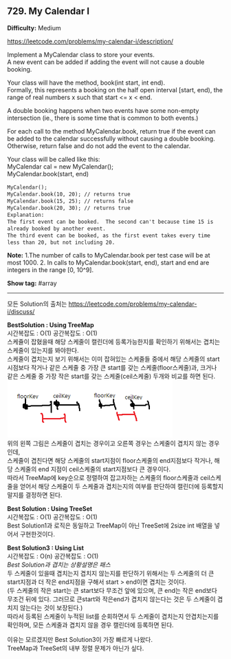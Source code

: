 ## 729. My Calendar I

**Difficulty:** Medium

https://leetcode.com/problems/my-calendar-i/description/

Implement a MyCalendar class to store your events. <br/>
A new event can be added if adding the event will not cause a double booking. <br/>

Your class will have the method, book(int start, int end). <br/>
Formally, this represents a booking on the half open interval [start, end), the range of real numbers x such that start <= x < end. <br/>

A double booking happens when two events have some non-empty intersection (ie., there is some time that is common to both events.) <br/>

For each call to the method MyCalendar.book, return true if the event can be added to the calendar successfully without causing a double booking. <br/>
Otherwise, return false and do not add the event to the calendar. <br/>

Your class will be called like this: <br/>
MyCalendar cal = new MyCalendar(); <br/>
MyCalendar.book(start, end)

```
MyCalendar();
MyCalendar.book(10, 20); // returns true
MyCalendar.book(15, 25); // returns false
MyCalendar.book(20, 30); // returns true
Explanation: 
The first event can be booked.  The second can't because time 15 is already booked by another event.
The third event can be booked, as the first event takes every time less than 20, but not including 20.
```

**Note:**
1.The number of calls to MyCalendar.book per test case will be at most 1000.
2. In calls to MyCalendar.book(start, end), start and end are integers in the range [0, 10^9].

**Show tag:** \#array

-------------------------------------

모든 Solution의 출처는 https://leetcode.com/problems/my-calendar-i/discuss/ <br/>

**BestSolution : Using TreeMap** <br/>
시간복잡도 : O(1) 공간복잡도 : O(1) <br/>
스케쥴이 잡혔을때 해당 스케줄이 캘린더에 등록가능한지를 확인하기 위해서는 겹치는 스케줄이 있는지를 봐야한다. <br/>
스케줄이 겹치는지 보기 위해서는 이미 잡혀있는 스케줄들 중에서 해당 스케줄의 start시점보다 작거나 같은 스케줄 중 가장 큰 start를 갖는 스케줄(floor스케줄)과, 크거나 같은 스케줄 중 가장 작은 start를 갖는 스케줄(ceil스케줄) 두개와 비교를 하면 된다. <br/>
![variance](./explain.png) <br/>
위의 왼쪽 그림은 스케줄이 겹치는 경우이고 오른쪽 경우는 스케줄이 겹치지 않는 경우인데, <br/>
스케줄이 겹친다면 해당 스케줄의 start지점이 floor스케줄의 end지점보다 작거나, 해당 스케줄의 end 지점이 ceil스케줄의 start지점보다 큰 경우이다. <br/>
따라서 TreeMap에 key순으로 정렬하여 잡고자하는 스케줄의 floor스케줄과 ceil스케줄을 얻어서 해당 스케줄이 두 스케줄과 겹치는지의 여부를 판단하여 캘린더에 등록할지말지를 결정하면 된다. <br/>

**Best Solution : Using TreeSet** <br/>
시간복잡도 : O(1) 공간복잡도 : O(1) <br/>
Best Solution1과 로직은 동일하고 TreeMap이 아닌 TreeSet에 2size int 배열을 넣어서 구현한것이다. <br/>

**Best Solution3 : Using List** <br/>
시간복잡도 : O(n) 공간복잡도 : O(1) <br/>
_Best Solution과 겹치는 상황설명은 패스_ <br/>
두 스케줄이 있을때 겹치는지 겹치지 않는지를 판단하기 위해서는 두 스케줄의 더 큰 start지점과 더 작은 end지점을 구해서 start > end이면 겹치는 것이다. <br/>
(두 스케줄의 작은 start는 큰 start보다 무조건 앞에 있으며, 큰 end는 작은 end보다 무조건 뒤에 있다. 그러므로 큰start와 작은end가 겹치지 않는다는 것은 두 스케줄이 겹치지 않는다는 것이 보장된다.) <br/>
따라서 등록된 스케줄이 누적된 list를 순회하면서 두 스케줄이 겹치는지 안겹치는지를 확인하며, 모든 스케줄과 겹치지 않을 경우 캘린더에 등록하면 된다. <br/>

이유는 모르겠지만 Best Solution3이 가장 빠르게 나왔다. <br/>
TreeMap과 TreeSet의 내부 정렬 문제가 아닌가 싶다.
